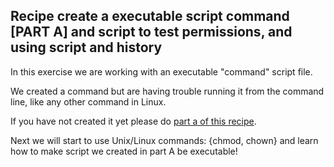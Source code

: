 ## Recipe create a executable script command [PART A] and script to test permissions, and using script and history

In this exercise we are working with an executable "command" script file. 

We created a command but are having trouble running it from the command line, like any
other command in Linux.

If you have not created it yet please do  [part a of this recipe](./003a_permission_on_a_script_to_execute.md).

Next we will start to use Unix/Linux commands: {chmod, chown} and learn how to make  script we created
in part A 
be executable!


